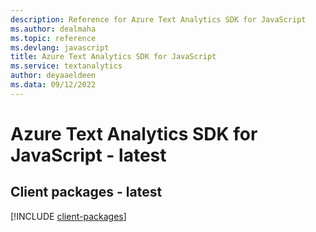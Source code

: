 ```yaml
---
description: Reference for Azure Text Analytics SDK for JavaScript
ms.author: dealmaha
ms.topic: reference
ms.devlang: javascript
title: Azure Text Analytics SDK for JavaScript
ms.service: textanalytics
author: deyaaeldeen
ms.data: 09/12/2022
---
```

# Azure Text Analytics SDK for JavaScript - latest

## Client packages - latest
[!INCLUDE [client-packages](text-analytics-client-index.md)]